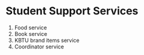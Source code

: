 # Student Support Services
1) Food service
2) Book service
3) KBTU brand items service
4) Coordinator service
